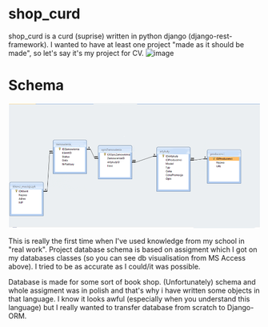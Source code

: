 shop_curd
================
shop_curd is a curd (suprise) written in python django (django-rest-framework). I wanted to have at least one project "made as it should be made", so let's say it's my project for CV.
![image](https://user-images.githubusercontent.com/64653975/183323628-131158f7-a397-4571-b263-fb4667f915c8.png)


# Schema
![](https://raw.githubusercontent.com/RandomGuy090/shop_curd/master/schema.png?token=GHSAT0AAAAAABXELSZR33E3NOKVBUNJKFT4YXQNO6A)

This is really the first time when I've used knowledge from my school in "real work". Project database schema is based on assigment which I got on my databases classes (so you can see db visualisation from MS Access above). I tried to be as accurate as I could/it was possible. 

Database is made for some sort of book shop. (Unfortunately) schema and whole assigment was in polish and that's why i have written some objects in that language. I know it looks awful (especially when you understand this language) but I really wanted to transfer database from scratch to Django-ORM.


